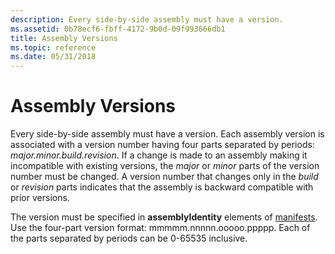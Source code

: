 ```yaml
---
description: Every side-by-side assembly must have a version.
ms.assetid: 0b78ecf6-fbff-4172-9b0d-09f993666db1
title: Assembly Versions
ms.topic: reference
ms.date: 05/31/2018
---
```


# Assembly Versions

Every side-by-side assembly must have a version. Each assembly version is associated with a version number having four parts separated by periods: *major.minor.build.revision*. If a change is made to an assembly making it incompatible with existing versions, the *major* or *minor* parts of the version number must be changed. A version number that changes only in the *build* or *revision* parts indicates that the assembly is backward compatible with prior versions.

The version must be specified in **assemblyIdentity** elements of [manifests](manifests.md). Use the four-part version format: mmmmm.nnnnn.ooooo.ppppp. Each of the parts separated by periods can be 0-65535 inclusive.

 

 



